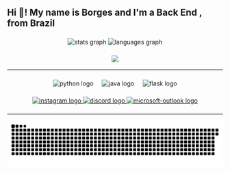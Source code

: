 <h2 align="left">Hi 🤙! My name is Borges and I'm a Back End , from Brazil</h2>

###

<div align="center">
  <img src="https://github-readme-stats.vercel.app/api?username=BGZ-dev&hide_title=false&hide_rank=true&show_icons=true&include_all_commits=true&count_private=true&disable_animations=false&theme=dark&locale=en&hide_border=false&custom_title=Borges%20Git-hub%20Stats" height="150" alt="stats graph"  />
  <img src="https://github-readme-stats.vercel.app/api/top-langs?username=BGZ-dev&locale=en&hide_title=false&layout=compact&card_width=320&langs_count=5&theme=dark&hide_border=false&custom_title=Used%20Languages" height="150" alt="languages graph"  />
</div>


###

<div align="center">
  <img src="https://i.imgflip.com/a3w067.gif" height="300" />
</div>

---

###

<div align="Center">
  <img src="https://cdn.jsdelivr.net/gh/devicons/devicon/icons/python/python-plain.svg" height="30" alt="python logo" />
  <img width="12" />
  <img src="https://cdn.jsdelivr.net/gh/devicons/devicon/icons/java/java-original.svg" height="30" alt="java logo"/>
  <img width="12" />
  <img src="https://cdn.jsdelivr.net/gh/devicons/devicon/icons/flask/flask-original.svg" height="30" alt="flask logo" />
</div>

###

<div align="center">
  <a href="https://www.instagram.com/not.borgez/#" target="_blank">
    <img src="https://img.shields.io/static/v1?message=Instagram&logo=instagram&label=&color=black&logoColor=black&labelColor=white&style=for-the-badge" height="35" alt="instagram logo"  />
  </a>
  <a href="https://discord.com/users/jonbass" target="_blank">
    <img src="https://img.shields.io/static/v1?message=Discord&logo=discord&label=&color=black&logoColor=black&labelColor=white&style=for-the-badge" height="35" alt="discord logo"  />
  </a>
  <a href="mailto:joao.neto0711@hotmail.com" target="_blank">
    <img src="https://img.shields.io/static/v1?message=Outlook&logo=microsoft-outlook&label=&color=black&logoColor=black&labelColor=white&style=for-the-badge" height="35" alt="microsoft-outlook logo"  />
  </a>
</div>

###
---
![snake.yml](https://github.com/BGZ-dev/BGZ-dev/blob/output/github-snake-dark.svg)

###

